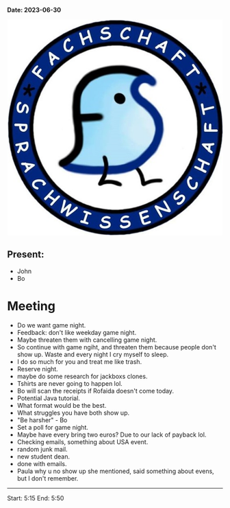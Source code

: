 

**Date: 2023-06-30**


![Logo](../../files/site/logo.jpg)


## Present: 

- John
- Bo

# Meeting
- Do we want game night. 
- Feedback: don't like weekday game night. 
- Maybe threaten them with cancelling game night. 
- So continue with game ngiht, and threaten them because people don't show up. Waste and every night I cry myself to sleep. 
- I do so much for you and treat me like trash. 
- Reserve night.
- maybe do some research for jackboxs clones. 
- Tshirts are never going to happen lol. 
- Bo will scan the receipts if Rofaida doesn't come today. 
- Potential Java tutorial. 
- What format would be the best. 
- What struggles you have both show up. 
- "Be harsher" - Bo
- Set a poll for game night. 
- Maybe have every bring two euros? Due to our lack of payback lol. 
- Checking emails, something about USA event. 
- random junk mail. 
- new student dean. 
- done with emails. 
- Paula why u no show up she mentioned, said something about evens, but I don't remember.

---

Start: 5:15
End: 5:50
